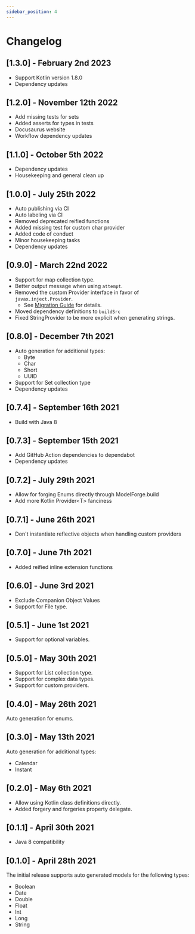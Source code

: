```yaml
---
sidebar_position: 4
---
```


# Changelog

## [1.3.0] - February 2nd 2023

* Support Kotlin version 1.8.0
* Dependency updates

## [1.2.0] - November 12th 2022

* Add missing tests for sets
* Added asserts for types in tests
* Docusaurus website
* Workflow dependency updates

## [1.1.0] - October 5th 2022

* Dependency updates
* Housekeeping and general clean up

## [1.0.0] - July 25th 2022

* Auto publishing via CI
* Auto labeling via CI
* Removed deprecated reified functions
* Added missing test for custom char provider
* Added code of conduct
* Minor housekeeping tasks
* Dependency updates

## [0.9.0] - March 22nd 2022

* Support for map collection type.
* Better output message when using `attempt`.
* Removed the custom Provider interface in favor of `javax.inject.Provider`.
    * See [Migration Guide](migration.md) for details.
* Moved dependency definitions to `buildSrc`
* Fixed StringProvider to be more explicit when generating strings.

## [0.8.0] - December 7th 2021

* Auto generation for additional types:
    * Byte
    * Char
    * Short
    * UUID
* Support for Set collection type
* Dependency updates

## [0.7.4] - September 16th 2021

* Build with Java 8

## [0.7.3] - September 15th 2021

* Add GitHub Action dependencies to dependabot
* Dependency updates

## [0.7.2] - July 29th 2021

* Allow for forging Enums directly through ModelForge.build
* Add more Kotlin Provider<T\> fanciness

## [0.7.1] - June 26th 2021

* Don't instantiate reflective objects when handling custom providers

## [0.7.0] - June 7th 2021

* Added reified inline extension functions

## [0.6.0] - June 3rd 2021

* Exclude Companion Object Values
* Support for File type.

## [0.5.1] - June 1st 2021

* Support for optional variables.

## [0.5.0] - May 30th 2021

* Support for List collection type.
* Support for complex data types.
* Support for custom providers.

## [0.4.0] - May 26th 2021

Auto generation for enums.

## [0.3.0] - May 13th 2021

Auto generation for additional types:

* Calendar
* Instant

## [0.2.0] - May 6th 2021

* Allow using Kotlin class definitions directly.
* Added forgery and forgeries property delegate.

## [0.1.1] - April 30th 2021

* Java 8 compatibility

## [0.1.0] - April 28th 2021

The initial release supports auto generated models for the following types:

* Boolean
* Date
* Double
* Float
* Int
* Long
* String 
